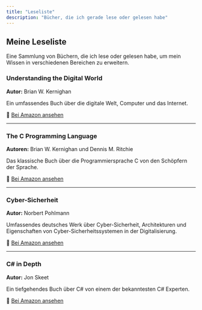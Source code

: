 ```yaml
---
title: "Leseliste"
description: "Bücher, die ich gerade lese oder gelesen habe"
---
```


## Meine Leseliste

Eine Sammlung von Büchern, die ich lese oder gelesen habe, um mein Wissen in verschiedenen Bereichen zu erweitern.

### Understanding the Digital World
**Autor:** Brian W. Kernighan

Ein umfassendes Buch über die digitale Welt, Computer und das Internet.

🔗 [Bei Amazon ansehen](https://www.amazon.de/Understanding-Digital-World-Computers-Internet-dp-0691219095/dp/0691219095/ref=dp_ob_title_bk)

---

### The C Programming Language
**Autoren:** Brian W. Kernighan und Dennis M. Ritchie

Das klassische Buch über die Programmiersprache C von den Schöpfern der Sprache.

🔗 [Bei Amazon ansehen](https://www.amazon.com/Programming-Language-2nd-Brian-Kernighan/dp/0131103628)

---

### Cyber-Sicherheit
**Autor:** Norbert Pohlmann

Umfassendes deutsches Werk über Cyber-Sicherheit, Architekturen und Eigenschaften von Cyber-Sicherheitssystemen in der Digitalisierung.

🔗 [Bei Amazon ansehen](https://www.amazon.de/Cyber-Sicherheit-Architekturen-Eigenschaften-Cyber-Sicherheitssystemen-Digitalisierung/dp/3658253975)

---

### C# in Depth
**Autor:** Jon Skeet

Ein tiefgehendes Buch über C# von einem der bekanntesten C# Experten.

🔗 [Bei Amazon ansehen](https://www.amazon.de/C-Depth-Jon-Skeet-dp-1617294535/dp/1617294535)
